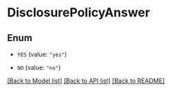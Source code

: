 # DisclosurePolicyAnswer

## Enum


* `YES` (value: `"yes"`)

* `NO` (value: `"no"`)


[[Back to Model list]](../README.md#documentation-for-models) [[Back to API list]](../README.md#documentation-for-api-endpoints) [[Back to README]](../README.md)


